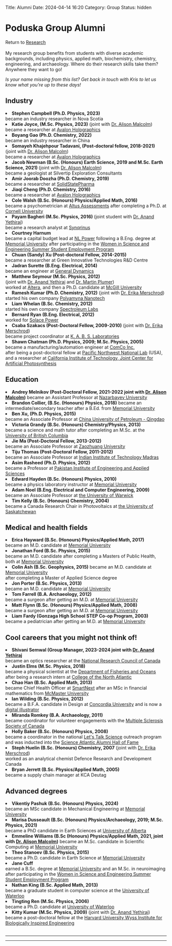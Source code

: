 Title: Alumni
Date: 2024-04-14 16:20
Category: Group
Status: hidden

<h1>Poduska Group Alumni </h1>
<div class = "small italics">
Return to <a href="research.html">Research</a>
</div>

<br>
My research group benefits from students with diverse academic backgrounds, including physics, applied math, biochemistry, chemistry, engineering, and archaeology. Where do their research skills take them? Anywhere they want to go! <p>

<i> Is your name missing from this list? Get back in touch with Kris to let us know what you're up to these days!</i>

<h2>Industry</h2>

<li><b>Stephen Campbell (Ph.D. Physics, 2023)</b><br> 
became an industry researcher in Nova Scotia</li>

<li><b>Katie Joyce, (M.Sc. Physics, 2023)</b>  (joint with <a href="https://www.esd.mun.ca/~amalcolm/">Dr. Alison Malcolm</a>) <br>
became a researcher at <a href="http://www.avalonholographics.com/">Avalon Holographics</a> </li>

<li><b>Boyang Gao (Ph.D. Chemistry, 2022)</b><br> 
became an industry researcher in China</li>

<li><b>Somayeh Khajehpour Tadavani, (Post-doctoral fellow, 2018-2021)</b>  (joint with <a href="https://www.esd.mun.ca/~amalcolm/">Dr. Alison Malcolm</a>) <br>
became a researcher at <a href="http://www.avalonholographics.com/">Avalon Holographics</a> </li>

<li><b>Jacob Newman (B.Sc. (Honours) Earth Science, 2019 and M.Sc. Earth Science, 2021) </b> (joint with <a href="https://www.esd.mun.ca/~amalcolm/">Dr. Alison Malcolm</a>) <br>
became a geologist at <a href=""></a> Silvertip Exploration Consultants
</li>

<li><b>Amir Joorab Doozha (Ph.D. Chemistry, 2019)</b><br>
became a researcher at <a href="https://solidstatepharma.com/">SolidStatePharma</a> </li>

<li> <b>Jiaqi Cheng (Ph.D. Chemistry, 2016)</b><br>
became a researcher at <a href="http://www.avalonholographics.com/">Avalon Holographics</a> </li>
</li>

<li><b>Cole Walsh (B.Sc. (Honours) Physics/Applied Math, 2016)</b> <br>
became a psychometrician at <a href="https://altusassessments.com/">Altus Assessments</a> after completing a Ph.D. at <a href="http://www.cornell.edu">Cornell University</a>
</li>

<li><b>Payam Bagheri (M.Sc. Physics, 2016) </b> (joint student with <a href="http://www.physics.mun.ca/~anand">Dr. Anand Yethiraj</a>)<br>
became a research analyst at <a href="http://synqrinus.com/">Synqrinus</a></li>

<li> <b>Courtney Harnum</b> 
<br>became a capital budget lead at <a href="nlpower.ca">NL Power</a> following a B.Eng. degree at <a href="http://www.mun.ca/">Memorial University</a> after participating in the <a href="http://www.wisenl.ca/ssep.htm">Women in Science and Engineering Summer Student Employment Program</a>
</li>

<li><b>Chuan (Sandy) Xu (Post-doctoral Fellow, 2014-2015)</b> <br>
became a researcher at Green Innovative Technologies R&D Centre</li>

<li><b>Jadran Surette (B.Eng. Electrical, 2014)</b><br>
became an engineer at <a href="http://www.gdcanada.com/">General Dynamics</a></li>

<li><b>Matthew Seymour (M.Sc. Physics, 2012)</b> <br> (joint with <a href="http://www.physics.mun.ca/~anand">Dr. Anand Yethiraj</a> and <a href="http://www.physics.mun.ca/~plumer">Dr. Martin Plumer</a>)</b><br>
worked at <a href="http://www.altera.com/">Altera</a>, and then a Ph.D. candidate at <a href="http://www.mcgill.ca/">McGill University</a></li>

<li><b>Ramesh Kumar (Ph.D. Chemistry, 2012)</b> (joint with <a href="http://www.chem.mun.ca/~erika">Dr. Erika Merschrod</a>)<br>
started his own company <a href="https://www.polyamyna.ca/">Polyamyna Nanotech</a> </li>

<li> <b>Liam Whelan (B.Sc. Chemistry, 2012)</b><br>
started his own company <a href="https://www.spectroleumlabs.com/">Spectroleum Labs</a></li>

<li> <b>Bernard Ryan (B.Eng. Electrical, 2012)</b><br>
worked for <a href="http://www.solace.ca/">Solace Power</a></li>

<li> <b>Csaba Szakacs (Post-Doctoral Fellow, 2009-2010)</b> (joint with <a href="http://www.chem.mun.ca/~erika">Dr. Erika Merschrod</a>)<br>
became project coordinator at <a href="http://kabs.com">K. A. B. S. Laboratories</a></li>
</li>

<li> <b>Shawn Chatman (Ph.D. Physics, 2009; M.Sc. Physics, 2005)</b><br>
became a manufacturing/automation engineer at <a href="https://www.comcoinc.com/">ComCo Inc.</a> <br>after being a post-doctoral fellow at <a href="http://www.pnl.gov/">Pacific Northwest National Lab</a> (USA),<br>
and a researcher at <a href="http://solarfuelshub.org">California Institute of Technology, Joint Center for Artificial Photosynthesis</a>
</li>

<h2>Education</h2>

<li><b>Andrey Melnikov (Post-Doctoral Fellow, 2021-2022 joint with <a href="http://www.esd.mun.ca/~amalcolm/">Dr. Alison Malcolm</a>)</b>
became an Assistant Professor at <a href="https://research.nu.edu.kz/en//">Nazarbayev University</a>

<li><b>Brandon Collier, (B.Sc. (Honours) Physics, 2018)</b> 
became an intermediate/secondary teacher after a B.Ed. from <a href="http://www.mun.ca/">Memorial University</a></li></a>
</li>

<li><b>Ben Xu, (Ph.D. Physics, 2015) </b>  <br>
became an Associate Professor at <a href="http://news.upc.edu.cn/english/">China University of Petroleum - Qingdao</a>
<!--<br> M.Sc. Physics, <a href="http://bjut.edu.cn/bjut_en/index.jsp">Beijing University of Technology</a>
<br> B.Sc. Physics, <a href="http://www.xhu.edu.cn/english/">Xihua University</a><br>-->


<li> <b>Victoria Grandy (B.Sc. (Honours) Chemistry/Physics, 2013)</b><br>
became a science and math tutor after completing an M.Sc. at the <a href="http://www.phas.ubc.ca/">University of British Columbia</a>
</li>

<li> <b>Jie Ma (Post-Doctoral Fellow, 2013-2012)</b> <br>
became an Associate Professor at <a href="http://www.iitm.ac.in/">Zaozhuang University</a>
</li>

<li> <b>Tiju Thomas (Post-Doctoral Fellow, 2011-2012)</b> <br>
became an Associate Professor at <a href="http://www.iitm.ac.in/">Indian Institute of Technology Madras</a>
<!-- INSPIRE (Department of Science and Technology) faculty fellow at the <a href="http://mrc.iisc.ernet.in/index.htm">Materials Research Center at the Indian Institute of Science, Bangalore</a>-->
</li>

<li><b>Asim Rasheed (Ph.D. Physics, 2012) </b><br>
became a Professor at <a href="http://www.pieas.edu.pk/dmme/">Pakistan Institute of Engineering and Applied Sciences</a></li>

<li> <b>Edward Hayden (B.Sc. (Honours) Physics, 2010)</b> <br>
became a physics laboratory instructor at <a href="http://www.mun.ca/">Memorial University</a></li>

<li> <b>Adam Noel (B.Eng. Electrical and Computer Engineering, 2009) </b><br>
became an Associate Professor at <a href="http://www2.warwick.ac.uk/fac/sci/eng/">the University of Warwick</a></li>

<li> <b>Tim Kelly (B.Sc. (Honours) Chemistry, 2004)</b><br>
became a Canada Research Chair in Photovoltaics at <a href="http://www.usask.ca">the University of Saskatchewan</a></li>


<h2>Medical and health fields</h2>

<li><b>Erica Hayward (B.Sc. (Honours) Physics/Applied Math, 2017)</b> <br>
became an M.D. candidate at <a href="http://www.mun.ca/">Memorial University</a></li>

<li> <b>Jonathan Ford (B.Sc. Physics, 2015)</br></b> 
became an M.D. candidate after completing a Masters of Public Health, both at <a href="http://www.mun.ca/">Memorial
University</a>
</li>

<li> <b>Colin Ash (B.Sc. Geophysics, 2015)</b> 
became an M.D. candidate at <a href="http://www.mun.ca/">Memorial University</a>  <br> after completing a Master of Applied Science degree</li>

<li> <b>Jon Porter (B.Sc. Physics, 2013)</b> <br>
became an M.D. candidate at <a href="http://www.mun.ca/">Memorial University</a></li>

<li> <b>Tom Farrell (B.A. Archaeology, 2012)</b> <br>
became a surgeon after getting an M.D. at <a href="http://www.mun.ca/">Memorial University</a></li>

<li> <b>Matt Flynn (B.Sc. (Honours) Physics/Applied Math, 2008)</b> <br>
became a surgeon after getting an M.D. at <a href="http://www.mun.ca/">Memorial University</a></li>

<li> <b>Liam Fardy (Gonzaga High School STEP Co-op Program, 2003)</b><br>
became a pediatrician after getting an M.D. at <a href="http://www.mun.ca/">Memorial University</a></li>



<h2>Cool careers that you might not think of!</h2>

<li> <b>Shivani Semwal (Group Manager, 2023-2024 joint with <a href="https://softmaterials.ca/">Dr. Anand Yethiraj</a></b> <br>
  became an optics researcher at the <a href="https://nrc.canada.ca/en/">National Research Council of Canada </a></li>

<li><b>Justin Elms (M.Sc. Physics, 2018) </b> <br>
became a physical scientist at the <a href="https://www.dfo-mpo.gc.ca/">Department of Fisheries and Oceans</a> <br>after being a research intern at <a href="https://www.cna.nl.ca/">College of the North Atlantic</a></li>

<li> <b>Chao Han (B.Sc. Applied Math, 2013)</b><br>
became Chief Health Officer at <a href="https://www.crunchbase.com/organization/smartnext">SmartNext</a>  after an MSc in financial mathematics from <a href="https://www.mcmaster.ca/">McMaster University</a></li>

<li> <b>Ian Wilding (B.Sc. Physics, 2012)</b><br>
became a B.F.A. candidate in Design at <a href="http://www.concordia.ca">Concordia University</a> and is now a <a href="http://iwilding.com/about">digital illustrator</a></li>

<li> <b>Miranda Romkey (B.A. Archaeology, 2011) </b> <br>
became coordinator for volunteer engagements with the <a href="mssociety.ca/">Multiple Sclerosis Society of Canada</a> </li>

<li> <b>Holly Baker (B.Sc. (Honours) Physics, 2008) </b><br>
became a coordinator in the national <a href="http://www.letstalkscience.ca">Let's Talk Science</a> outreach program and was inducted into the <a href="https://scienceatlantic.ca/hof/alum/">Science Atlantic Alumni Hall of Fame</a></li>

<li> <b>Steph Huelin (B.Sc. (Honours) Chemistry, 2007</b> (joint with <a href="http://www.chem.mun.ca/~erika">Dr. Erika Merschrod</a>)<br>
worked as an analytical chemist Defence Research and Development Canada</li>

<li><b>Bryan Jerrett (B.Sc. Physics/Applied Math, 2005)</b><br>
became a supply chain manager at KCA Deutag</li>



<h2>Advanced degrees</h2>

<li><b>Vikentiy Pashuk (B.Sc. (Honours) Physics, 2024)</b> <br>
became an MSc candidate in Mechanical Engineering at <a href="http://www.mun.ca/">Memorial University</a> </li>

<li><b>Marisa Dusseault (B.Sc. (Honours) Physics/Archaeology, 2019; M.Sc. Physics, 2021)</b> <br>
became a PhD candidate in Earth Sciences at <a href="http://www.ualberta.ca/">University of Alberta</a> </li>

<li><b>Emmeline Williams (B.Sc (Honours) Physics/Applied Math, 2021, joint with <a href="http://www.esd.mun.ca/~amalcolm/">Dr. Alison Malcolm</a>)</b> 
became an M.Sc. candidate in Scientific Computing at  <a href="http://www.mun.ca/">Memorial University</a></li>

<li><b>Theo Stanoev (B.Sc. Physics, 2015) </b> <br>
became a Ph.D. candidate in Earth Science at <a href="http://www.mun.ca/">Memorial University</a></li>

<li> <b>Jane Cuff</b> <br>
earned a B.Sc. degree at <a href="http://www.mun.ca/">Memorial University</a> and an M.Sc. in neuroimaging after participating in the <a href="http://www.wisenl.ca/ssep.htm">Women in Science and Engineering Summer Student Employment Program</a>
</li>

<li> <b>Nathan King (B.Sc. Applied Math, 2013) </b><br>
became a graduate student in computer science at the <a href="https://uwaterloo.ca/">University of Waterloo</a></li>

<li><b>Tingting Ren (M.Sc. Physics, 2006)</b><br>
became a Ph.D. candidate at <a href="https://uwaterloo.ca/">University of Waterloo</a></li>
</li>

<li><b>Kitty Kumar (M.Sc. Physics, 2009)</b> (joint with <a href="http://www.physics.mun.ca/~anand">Dr. Anand Yethiraj</a>)</b><br>
became a post-doctoral fellow at the <a href="http://wyss.harvard.edu">Harvard University Wyss Institute for Biologically Inspired Engineering</a></li>

<br>
<hr>

<hr>


<!--

<p><b>Vikentiy Pashuk, B.Sc.(Hon) student  </b>  
<br><i>E-mail: vpashuk_at_mun.ca</i>
</p>

<p><b>Sashi Prasadh, B.Sc.(Hon) student  </b>  
<br><i>E-mail: sprasadh_at_mun.ca</i></p>
   
<p><b>Dr. Shivani Semwal, group manager  </b> 
<br> Ph.D. Physics, , <a href="http://www.mun.ca/">Memorial University</a>
<br> M.Sc. Physics, <a href="https://www.hnbgu.ac.in/">Hemwati Nandan Bahuguna Garhwal University</a>
<br> B.Sc.(Hon) Physics, <a href="https://www.du.ac.in/">University of Delhi</a>
<br><i>E-mail: ssemwal_at_mun.ca</i></p>

<li><b>Joseline Aimee, undergraduate student</b> 
<br> B.Sc. (Honours) candidate in Physics/Applied Math
</li>

<li><b>Cassandra Clowe-Coish, undergraduate student</b> 
<br> B.Sc. (Honours) candidate in Physics
</li>

<li><b>Abhirup Dasgupta, M.Sc. student</b>, co-supervised with <a href="http://www.physics.mun.ca/~anand/">Anand Yethiraj, Physics</a> 
<br> B.Sc. Biotechnology, <a href="http://www.kiit.ac.in//">Kalinga Institute of Industrial Technology</a> 
<br><i>E-mail: adasgupta_at_mun.ca</i></li> 

<li><b>Tanzir Ahmed, M.Sc. student</b> 
<br> M.Sc. Chemistry, <a href="http://www.uef.fi/en">University of Eastern Finland</a><br>
M.Sc. Chemistry, B.Sc. (Honours) Chemistry,  <a href="http://www.sust.edu/">Shahjalal University of Science and Technology</a>
<br><i>E-mail: ta3783_at_mun.ca</i></li>

<li><b>Cong Cui, M.Eng. student</b>, co-supervised with <a href="http://www.engr.mun.ca/~xduan/">Xili Duan, Mechanical Engineering</a>

<li> <b>Jake Wells (B.Sc. (Honours) Physics, 2013)</b><br>
became a B.Ed. candidate at <a href="http://www.mun.ca/">Memorial University</a>
</li>

<li> <b>William Fowler  (B.Sc. Physics, 2006)</b><br>
became an M.Sc. candidate at <a href="http://www.mun.ca/">Memorial University</a></li>

<li> <b>Kayla Kenneally</b> (joint with <a href="http://www.engr.mun.ca/people/khawboldt.php">Dr. Kelly Hawboldt</a>) <br>
became a B.Eng. candidate (Process Engineering) at <a href="http://www.mun.ca/">Memorial University</a></li>

<li> <b>Jordon Keats</b> (joint with <a href="http://www.chem.mun.ca/~erika">Dr. Erika Merschrod</a>)<br>
became a B.Eng. candidate at <a href="http://www.mun.ca/">Memorial University</a></li>

<li> <b>Lisa Emberley</b><br>
became a B.Eng. candidate at <a href="http://www.mun.ca/">Memorial University</a></li>

<li> <b>Mike Grudich</b><br>
became a B.Sc. candidate in Physics at <a href="http://www.mun.ca/">Memorial University</a></li>

<li> <b>Regina Madimbu, high school student</b> 
<br><a href="http://wisenl.ca/your-wise-nl-view/secondary/high-school/">Women in Science and Engineering Summer Student</a>
</li>

<li><b>Zixian Li</b><br>
<br> M.Sc. Chemistry, <a href="http://hzjl.yangtzeu.edu.cn/english/">Yangtze University</a>
<br> B.Eng. Chemical Engineering, <a href="http://english.zzu.edu.cn">Zhengzhou University</a> 

<li> <b>Jason Emberley, undergraduate student</b> 
<br>B.Sc. Physics/Applied Math (2006), <a href="http://www.mun.ca/">Memorial
University</a>
</li>

<li> <b>Haruki Hirasawa, undergraduate student</b> <br>
B.Sc. candidate Physics, <a href="http://www.mun.ca/">Memorial
University</a> and a former <a href="http://www.shad.ca/shad/myweb.php?hls=10043">Shad Valley Internship</a> recipient
</li>

<li> <b>Andrew Rose, undergraduate student</b> 
<br>B.Sc. candidate Physics and Applied Math, <a href="http://www.mun.ca/">Memorial
University</a>
</li>

<li> <b>Adam Budgell (B.Sc. candidate, Physics)</a>
</li>

<li> <b>Kevin Stirling</b> (B.Sc. candidate, Physics/Computer Science) [<i>joint student with <a href="http://www.physics.mun.ca/~saika">Dr. Ivan Saika-Voivod</a></i>]</li>

<li> <b>Jessica Roberts</b> (<a href="http://www.wisenl.ca/ssep.htm">Women in Science and Engineering Summer Student Employment Program</a>, 2012)</li>

<li> <b>Robert Stanley</b> (B.Sc. Chemistry, 2007) </li>

<li> <b>Ryan Stack</b> (Gonzaga High School STEP Co-op Program, 2004)</li>



-->
